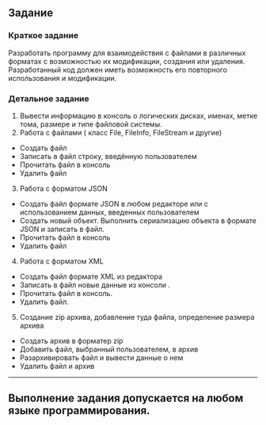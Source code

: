 ## Задание

### Краткое задание

Разработать программу для взаимодействия с файлами в различных форматах с возможностью их модификации, создания или удаления. Разработанный код должен иметь возможность его повторного использования и модификации.

### Детальное задание
1. Вывести информацию в консоль о логических дисках, именах, метке тома, размере и типе файловой системы.
2. Работа  с файлами ( класс File, FileInfo, FileStream и другие)
* Создать файл
* Записать в файл строку, введённую пользователем
* Прочитать файл в консоль
* Удалить файл
3. Работа с форматом JSON
* Создать файл формате JSON в любом редакторе или с использованием данных, введенных пользователем
* Создать новый объект. Выполнить сериализацию объекта в формате JSON и записать в файл.
* Прочитать файл в консоль
* Удалить файл
4. Работа с форматом XML
* Создать файл формате XML  из редактора
* Записать в файл новые данные из консоли .
* Прочитать файл в консоль.
* Удалить файл.
5. Создание zip архива, добавление туда файла, определение размера архива
* Создать архив в форматер zip
* Добавить файл, выбранный пользователем, в архив
* Разархивировать файл и вывести данные о нем
* Удалить файл и архив
---
Выполнение задания допускается на любом языке программирования.
---
